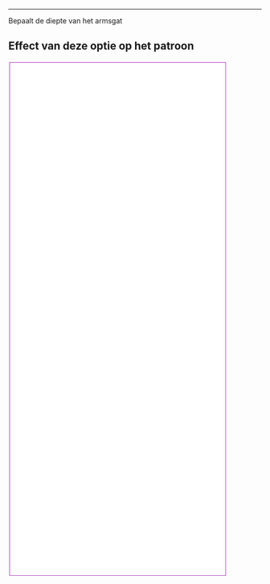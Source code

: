 ---

Bepaalt de diepte van het armsgat


## Effect van deze optie op het patroon
![Deze afbeelding toont het effect van deze optie door meerdere varianten die een andere waarde hebben voor deze optie te vervangen](tiberius_armholedrop_sample.svg "Effect van deze optie op het patroon")